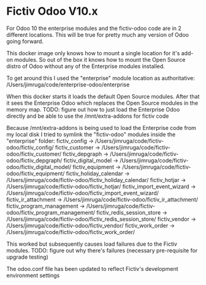 Fictiv Odoo V10.x
======

For Odoo 10 the enterprise modules and the fictiv-odoo code are in 2 different locations. This will be true for pretty much any version of Odoo going forward.

This docker image only knows how to mount a single location for it's add-on modules. So out of the box it knows how to mount the Open Source distro of Odoo without any of the Enterprise modules installed.

To get around this I used the "enterprise" module location as authoritative:
    /Users/jimruga/code/enterprise-odoo/enterprise

When this docker starts it loads the default Open Source modules. After that it sees the Enterprise Odoo which replaces the Open Source modules in the memory map.
TODO: figure out how to just load the Enterprise Odoo directly and be able to use the /mnt/extra-addons for fictiv code

Because /mnt/extra-addons is being used to load the Enterprise code from my local disk I tried to symlink the "fictiv-odoo" modules inside the "enterprise" folder:
    fictiv_config -> /Users/jimruga/code/fictiv-odoo/fictiv_config/
    fictiv_customer -> /Users/jimruga/code/fictiv-odoo/fictiv_customer/
    fictiv_depgraph -> /Users/jimruga/code/fictiv-odoo/fictiv_depgraph/
    fictiv_digital_model -> /Users/jimruga/code/fictiv-odoo/fictiv_digital_model/
    fictiv_equipment -> /Users/jimruga/code/fictiv-odoo/fictiv_equipment/
    fictiv_holiday_calendar -> /Users/jimruga/code/fictiv-odoo/fictiv_holiday_calendar/
    fictiv_hotjar -> /Users/jimruga/code/fictiv-odoo/fictiv_hotjar/
    fictiv_import_event_wizard -> /Users/jimruga/code/fictiv-odoo/fictiv_import_event_wizard/
    fictiv_ir_attachment -> /Users/jimruga/code/fictiv-odoo/fictiv_ir_attachment/
    fictiv_program_management -> /Users/jimruga/code/fictiv-odoo/fictiv_program_management/
    fictiv_redis_session_store -> /Users/jimruga/code/fictiv-odoo/fictiv_redis_session_store/
    fictiv_vendor -> /Users/jimruga/code/fictiv-odoo/fictiv_vendor/
    fictiv_work_order -> /Users/jimruga/code/fictiv-odoo/fictiv_work_order/

This worked but subsequently causes load failures due to the Fictiv modules.
TODO: figure out why there's failures (necessary pre-requisite for upgrade testing)

The odoo.conf file has been updated to reflect Fictiv's development environment settings